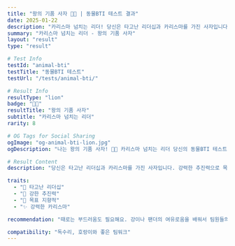 ```yaml
---
title: "왕의 기품 사자 🦁👑 | 동물BTI 테스트 결과"
date: 2025-01-22
description: "카리스마 넘치는 리더! 당신은 타고난 리더십과 카리스마를 가진 사자입니다. 강력한 추진력으로 목표를 달성하고, 주변 사람들을 이끄는 능력이 뛰어나요. 당당하고 자신감 넘치는 모습이 매력적입니다...."
summary: "카리스마 넘치는 리더 - 왕의 기품 사자"
layout: "result"
type: "result"

# Test Info
testId: "animal-bti"
testTitle: "동물BTI 테스트"
testUrl: "/tests/animal-bti/"

# Result Info
resultType: "lion"
badge: "🦁👑"
resultTitle: "왕의 기품 사자"
subtitle: "카리스마 넘치는 리더"
rarity: 8

# OG Tags for Social Sharing
ogImage: "og-animal-bti-lion.jpg"
ogDescription: "나는 왕의 기품 사자! 🦁👑 카리스마 넘치는 리더 당신의 동물BTI 테스트 결과는?"

# Result Content
description: "당신은 타고난 리더십과 카리스마를 가진 사자입니다. 강력한 추진력으로 목표를 달성하고, 주변 사람들을 이끄는 능력이 뛰어나요. 당당하고 자신감 넘치는 모습이 매력적입니다."

traits:
  - "👑 타고난 리더십"
  - "💪 강한 추진력"
  - "🎯 목표 지향적"
  - "✨ 강력한 카리스마"

recommendation: "때로는 부드러움도 필요해요. 강이나 팬더의 여유로움을 배워서 팀원들의 마음도 챙겨보세요."

compatibility: "독수리, 호랑이와 좋은 팀워크"
---
```

